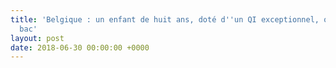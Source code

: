 ```yaml
---
title: 'Belgique : un enfant de huit ans, doté d''un QI exceptionnel, obtient son
  bac'
layout: post
date: 2018-06-30 00:00:00 +0000
---
```

